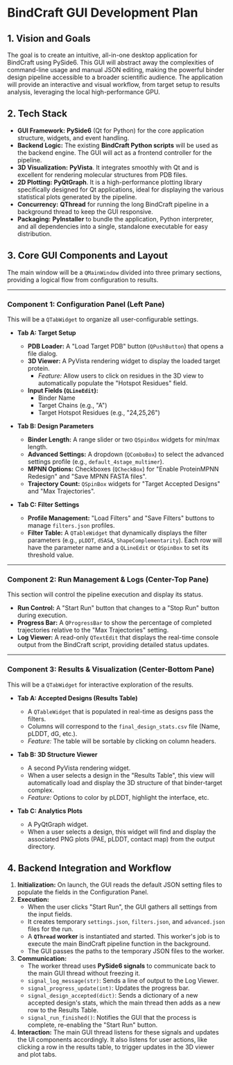 # BindCraft GUI Development Plan

## 1. Vision and Goals

The goal is to create an intuitive, all-in-one desktop application for BindCraft using PySide6. This GUI will abstract away the complexities of command-line usage and manual JSON editing, making the powerful binder design pipeline accessible to a broader scientific audience. The application will provide an interactive and visual workflow, from target setup to results analysis, leveraging the local high-performance GPU.

## 2. Tech Stack

*   **GUI Framework:** **PySide6** (Qt for Python) for the core application structure, widgets, and event handling.
*   **Backend Logic:** The existing **BindCraft Python scripts** will be used as the backend engine. The GUI will act as a frontend controller for the pipeline.
*   **3D Visualization:** **PyVista**. It integrates smoothly with Qt and is excellent for rendering molecular structures from PDB files.
*   **2D Plotting:** **PyQtGraph**. It is a high-performance plotting library specifically designed for Qt applications, ideal for displaying the various statistical plots generated by the pipeline.
*   **Concurrency:** **QThread** for running the long BindCraft pipeline in a background thread to keep the GUI responsive.
*   **Packaging:** **PyInstaller** to bundle the application, Python interpreter, and all dependencies into a single, standalone executable for easy distribution.

## 3. Core GUI Components and Layout

The main window will be a `QMainWindow` divided into three primary sections, providing a logical flow from configuration to results.

---

### **Component 1: Configuration Panel (Left Pane)**

This will be a `QTabWidget` to organize all user-configurable settings.

*   **Tab A: Target Setup**
    *   **PDB Loader:** A "Load Target PDB" button (`QPushButton`) that opens a file dialog.
    *   **3D Viewer:** A PyVista rendering widget to display the loaded target protein.
        *   *Feature:* Allow users to click on residues in the 3D view to automatically populate the "Hotspot Residues" field.
    *   **Input Fields (`QLineEdit`):**
        *   Binder Name
        *   Target Chains (e.g., "A")
        *   Target Hotspot Residues (e.g., "24,25,26")

*   **Tab B: Design Parameters**
    *   **Binder Length:** A range slider or two `QSpinBox` widgets for min/max length.
    *   **Advanced Settings:** A dropdown (`QComboBox`) to select the advanced settings profile (e.g., `default_4stage_multimer`).
    *   **MPNN Options:** Checkboxes (`QCheckBox`) for "Enable ProteinMPNN Redesign" and "Save MPNN FASTA files".
    *   **Trajectory Count:** `QSpinBox` widgets for "Target Accepted Designs" and "Max Trajectories".

*   **Tab C: Filter Settings**
    *   **Profile Management:** "Load Filters" and "Save Filters" buttons to manage `filters.json` profiles.
    *   **Filter Table:** A `QTableWidget` that dynamically displays the filter parameters (e.g., `pLDDT`, `dSASA`, `ShapeComplementarity`). Each row will have the parameter name and a `QLineEdit` or `QSpinBox` to set its threshold value.

---

### **Component 2: Run Management & Logs (Center-Top Pane)**

This section will control the pipeline execution and display its status.

*   **Run Control:** A "Start Run" button that changes to a "Stop Run" button during execution.
*   **Progress Bar:** A `QProgressBar` to show the percentage of completed trajectories relative to the "Max Trajectories" setting.
*   **Log Viewer:** A read-only `QTextEdit` that displays the real-time console output from the BindCraft script, providing detailed status updates.

---

### **Component 3: Results & Visualization (Center-Bottom Pane)**

This will be a `QTabWidget` for interactive exploration of the results.

*   **Tab A: Accepted Designs (Results Table)**
    *   A `QTableWidget` that is populated in real-time as designs pass the filters.
    *   Columns will correspond to the `final_design_stats.csv` file (Name, pLDDT, dG, etc.).
    *   *Feature:* The table will be sortable by clicking on column headers.

*   **Tab B: 3D Structure Viewer**
    *   A second PyVista rendering widget.
    *   When a user selects a design in the "Results Table", this view will automatically load and display the 3D structure of that binder-target complex.
    *   *Feature:* Options to color by pLDDT, highlight the interface, etc.

*   **Tab C: Analytics Plots**
    *   A PyQtGraph widget.
    *   When a user selects a design, this widget will find and display the associated PNG plots (PAE, pLDDT, contact map) from the output directory.

## 4. Backend Integration and Workflow

1.  **Initialization:** On launch, the GUI reads the default JSON setting files to populate the fields in the Configuration Panel.
2.  **Execution:**
    *   When the user clicks "Start Run", the GUI gathers all settings from the input fields.
    *   It creates temporary `settings.json`, `filters.json`, and `advanced.json` files for the run.
    *   A **`QThread` worker** is instantiated and started. This worker's job is to execute the main BindCraft pipeline function in the background.
    *   The GUI passes the paths to the temporary JSON files to the worker.
3.  **Communication:**
    *   The worker thread uses **PySide6 signals** to communicate back to the main GUI thread without freezing it.
    *   `signal_log_message(str)`: Sends a line of output to the Log Viewer.
    *   `signal_progress_update(int)`: Updates the progress bar.
    *   `signal_design_accepted(dict)`: Sends a dictionary of a new accepted design's stats, which the main thread then adds as a new row to the Results Table.
    *   `signal_run_finished()`: Notifies the GUI that the process is complete, re-enabling the "Start Run" button.
4.  **Interaction:** The main GUI thread listens for these signals and updates the UI components accordingly. It also listens for user actions, like clicking a row in the results table, to trigger updates in the 3D viewer and plot tabs.
